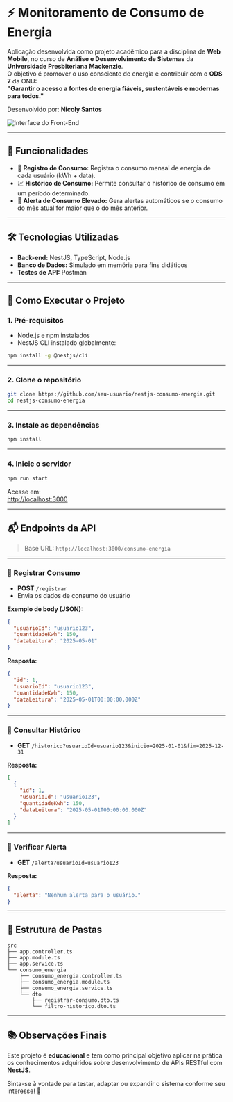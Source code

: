 # ⚡ Monitoramento de Consumo de Energia

Aplicação desenvolvida como projeto acadêmico para a disciplina de **Web Mobile**, no curso de **Análise e Desenvolvimento de Sistemas** da **Universidade Presbiteriana Mackenzie**.  
O objetivo é promover o uso consciente de energia e contribuir com o **ODS 7** da ONU:  
**"Garantir o acesso a fontes de energia fiáveis, sustentáveis e modernas para todos."**

Desenvolvido por: **Nicoly Santos**

![Interface do Front-End](https://drive.google.com/uc?export=view&id=15KkOfCSwrMwNkqxu0II4iRPRraqUKe7U)

---

## 🌟 Funcionalidades

- 🔌 **Registro de Consumo:** Registra o consumo mensal de energia de cada usuário (kWh + data).
- 📈 **Histórico de Consumo:** Permite consultar o histórico de consumo em um período determinado.
- 🚨 **Alerta de Consumo Elevado:** Gera alertas automáticos se o consumo do mês atual for maior que o do mês anterior.

---

## 🛠️ Tecnologias Utilizadas

- **Back-end:** NestJS, TypeScript, Node.js
- **Banco de Dados:** Simulado em memória para fins didáticos
- **Testes de API:** Postman

---

## 🚀 Como Executar o Projeto

### 1. Pré-requisitos

- Node.js e npm instalados
- NestJS CLI instalado globalmente:
```bash
npm install -g @nestjs/cli
```

---

### 2. Clone o repositório

```bash
git clone https://github.com/seu-usuario/nestjs-consumo-energia.git
cd nestjs-consumo-energia
```

---

### 3. Instale as dependências

```bash
npm install
```

---

### 4. Inicie o servidor

```bash
npm run start
```

Acesse em:  
[http://localhost:3000](http://localhost:3000)

---

## 📬 Endpoints da API

> Base URL: `http://localhost:3000/consumo-energia`

---

### 🔸 Registrar Consumo

- **POST** `/registrar`
- Envia os dados de consumo do usuário

**Exemplo de body (JSON):**
```json
{
  "usuarioId": "usuario123",
  "quantidadeKwh": 150,
  "dataLeitura": "2025-05-01"
}
```

**Resposta:**
```json
{
  "id": 1,
  "usuarioId": "usuario123",
  "quantidadeKwh": 150,
  "dataLeitura": "2025-05-01T00:00:00.000Z"
}
```

---

### 🔸 Consultar Histórico

- **GET** `/historico?usuarioId=usuario123&inicio=2025-01-01&fim=2025-12-31`

**Resposta:**
```json
[
  {
    "id": 1,
    "usuarioId": "usuario123",
    "quantidadeKwh": 150,
    "dataLeitura": "2025-05-01T00:00:00.000Z"
  }
]
```

---

### 🔸 Verificar Alerta

- **GET** `/alerta?usuarioId=usuario123`

**Resposta:**
```json
{
  "alerta": "Nenhum alerta para o usuário."
}
```

---

## 📁 Estrutura de Pastas

```
src
├── app.controller.ts
├── app.module.ts
├── app.service.ts
└── consumo_energia
    ├── consumo_energia.controller.ts
    ├── consumo_energia.module.ts
    ├── consumo_energia.service.ts
    └── dto
        ├── registrar-consumo.dto.ts
        └── filtro-historico.dto.ts
```

---

## 📚 Observações Finais

Este projeto é **educacional** e tem como principal objetivo aplicar na prática os conhecimentos adquiridos sobre desenvolvimento de APIs RESTful com **NestJS**.

Sinta-se à vontade para testar, adaptar ou expandir o sistema conforme seu interesse! 🚀
